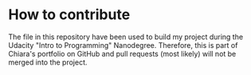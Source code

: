 # How to contribute

The file in this repository have been used to build my project during the Udacity "Intro to Programming" Nanodegree.
Therefore, this is part of Chiara's portfolio on GitHub and pull requests (most likely) will not be merged into the project.
